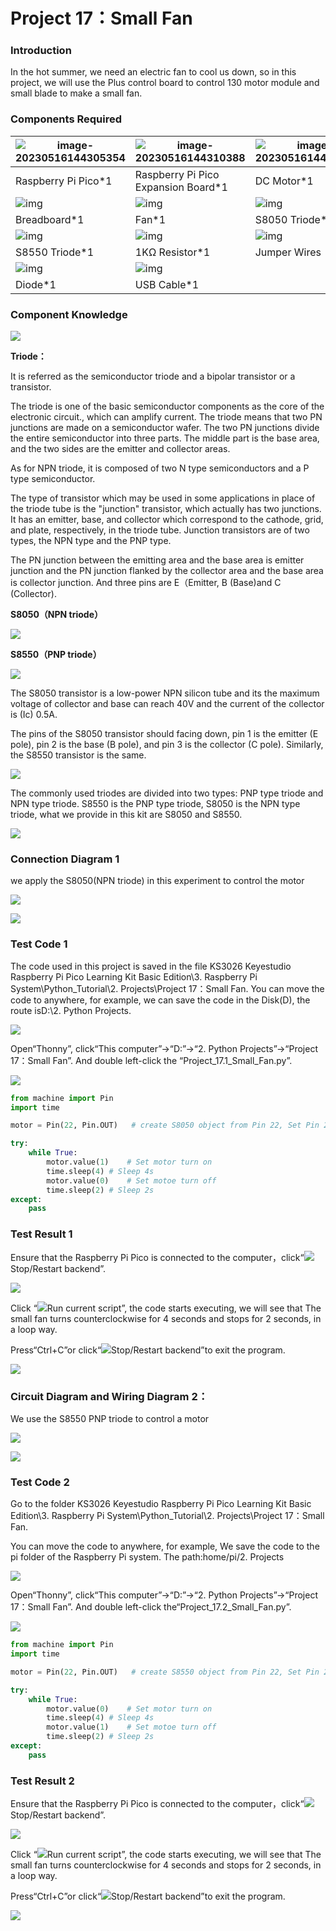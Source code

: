 # Project 17：Small Fan

### **Introduction**

In the hot summer, we need an electric fan to cool us down, so in this project, we will use the Plus control board to control 130 motor module and small blade to make a small fan.



### **Components Required**

| ![image-20230516144305354](media/image-20230516144305354.png) | ![image-20230516144310388](media/image-20230516144310388.png) | ![image-20230516144320387](media/image-20230516144320387.png) |
| ------------------------------------------------------------ | ------------------------------------------------------------ | ------------------------------------------------------------ |
| Raspberry Pi Pico*1                                          | Raspberry Pi Pico Expansion Board*1                          | DC Motor*1                                                   |
| ![img](media/wps13-168421945343029.jpg)                      | ![img](media/wps14-168421945491730.jpg)                      | ![img](media/wps15-168421945652431.jpg)                      |
| Breadboard*1                                                 | Fan*1                                                        | S8050 Triode*1                                               |
| ![img](media/wps16-168421948090132.jpg)                      | ![img](media/wps17-168421948556433.jpg)                      | ![img](media/wps18-168421948754934.jpg)                      |
| S8550 Triode*1                                               | 1KΩ Resistor*1                                               | Jumper Wires                                                 |
| ![img](media/wps19-168421949141236.jpg)                      | ![img](media/wps20-168421948978835.jpg)                      |                                                              |
| Diode*1                                                      | USB Cable*1                                                  |                                                              |



### **Component Knowledge**

![](media/9197d4aff9356c585b7ef68e33a6881d.png)

**Triode：**

It is referred as the semiconductor triode and a bipolar transistor or a transistor.

The triode is one of the basic semiconductor components as the core of the electronic circuit., which can amplify current. The triode means that two PN junctions are made on a semiconductor wafer. The two PN junctions divide the entire semiconductor into three parts. The middle part is the base area, and the two sides are the emitter and collector areas.

As for NPN triode, it is composed of two N type semiconductors and a P type semiconductor.

The type of transistor which may be used in some applications in place of the triode tube is the "junction" transistor, which actually has two junctions. It has an emitter, base, and collector which correspond to the cathode, grid, and plate, respectively, in the triode tube. Junction transistors are of two types, the NPN type and the PNP type.

The PN junction between the emitting area and the base area is emitter junction and the PN junction flanked by the collector area and the base area is collector junction. And three pins are E（Emitter, B (Base)and C (Collector).

**S8050（NPN triode）**

![](media/3bace56b6d4c5836d1f334038e88acf1.jpeg)

**S8550（PNP triode）**

![](media/3bace56b6d4c5836d1f334038e88acf1.jpeg)

The S8050 transistor is a low-power NPN silicon tube and its the maximum voltage of collector and base can reach 40V and the current of the collector is (Ic) 0.5A.

The pins of the S8050 transistor should facing down, pin 1 is the emitter (E pole), pin 2 is the base (B pole), and pin 3 is the collector (C pole). Similarly, the S8550 transistor is the same.

![](media/1337a16a23745afe86a78bbc628451f7.png)

The commonly used triodes are divided into two types: PNP type triode and NPN type triode. S8550 is the PNP type triode, S8050 is the NPN type triode, what we provide in this kit are S8050 and S8550.

![](media/5642275b2be86782bd9563ee840b0d1a.png)

### **Connection Diagram 1**

we apply the S8050(NPN triode) in this experiment to control the motor

![](media/5db0687f6510b28cf4ccee7aac0d7f93.png)

![](media/319b4a31b0bc9d65d5f10bfcccf051a1.png)

### **Test Code 1**

The code used in this project is saved in the file KS3026 Keyestudio Raspberry Pi Pico Learning Kit Basic Edition\\3. Raspberry Pi System\\Python\_Tutorial\\2. Projects\\Project 17：Small Fan. You can move the code to anywhere, for example, we can save the code in the Disk(D), the route isD:\\2. Python Projects.

![](media/ae27830403a2f741aa9b725e5324c215.png)

Open“Thonny”, click“This computer”→“D:”→“2. Python Projects”→“Project 17：Small Fan”. And double left-click the “Project\_17.1\_Small\_Fan.py”.

![](media/4aa25e4118885549e3492c38e729b364.png)

```python
from machine import Pin
import time

motor = Pin(22, Pin.OUT)   # create S8050 object from Pin 22, Set Pin 22 to output

try:
    while True:
        motor.value(1)    # Set motor turn on
        time.sleep(4) # Sleep 4s
        motor.value(0)    # Set motoe turn off
        time.sleep(2) # Sleep 2s
except:
    pass
```



### **Test Result** 1

Ensure that the Raspberry Pi Pico is connected to the computer，click“![](media/ec00367ea605788eab454cd176b94c7b.png)Stop/Restart backend”.

![](media/5f875975457fa98892456951e9635ef3.png)

Click “![](media/bb4d9305714a178069d277b20e0934b7.png)Run current script”, the code starts executing, we will see that The small fan turns counterclockwise for 4 seconds and stops for 2 seconds, in a loop way. 

Press“Ctrl+C”or click“![](media/ec00367ea605788eab454cd176b94c7b.png)Stop/Restart backend”to exit the program.

![](media/9aa0872d67052898982025fb3b2d0f5d.png)

### **Circuit Diagram and Wiring Diagram 2：**

We use the S8550 PNP triode to control a motor

![](media/3c3bfe5083b9b963b78e76c3b8d387db.png)

![](media/08150e9b22904b62ff4b841a8551fbb6.png)

### **Test Code 2**

Go to the folder KS3026 Keyestudio Raspberry Pi Pico Learning Kit Basic Edition\\3. Raspberry Pi System\\Python\_Tutorial\\2. Projects\\Project 17：Small Fan.

You can move the code to anywhere, for example, We save the code to the pi folder of the Raspberry Pi system. The path:home/pi/2. Projects

![](media/ae27830403a2f741aa9b725e5324c215.png)

Open“Thonny”, click“This computer”→“D:”→“2. Python Projects”→“Project 17：Small Fan”. And double left-click the“Project\_17.2\_Small\_Fan.py”.

![](media/be265b1aedadc67d6f42640aca85d63e.png)

```python
from machine import Pin
import time

motor = Pin(22, Pin.OUT)   # create S8550 object from Pin 22, Set Pin 22 to output

try:
    while True:
        motor.value(0)    # Set motor turn on
        time.sleep(4) # Sleep 4s
        motor.value(1)    # Set motoe turn off
        time.sleep(2) # Sleep 2s
except:
    pass
```



### **Test Result 2**

Ensure that the Raspberry Pi Pico is connected to the computer，click“![](media/ec00367ea605788eab454cd176b94c7b.png)Stop/Restart backend”.

![](media/a48592915a0f512794f70e4ae133289c.png)

Click “![](media/bb4d9305714a178069d277b20e0934b7.png)Run current script”, the code starts executing, we will see that The small fan turns counterclockwise for 4 seconds and stops for 2 seconds, in a loop way. 

Press“Ctrl+C”or click“![](media/ec00367ea605788eab454cd176b94c7b.png)Stop/Restart backend”to exit the program.

![](media/365d4ab2c099ef714f92ffa00fcf4336.png)
